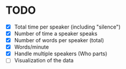 # TODO

- [x] Total time per speaker (including "silence")
- [x] Number of time a speaker speaks
- [x] Number of words per speaker (total)
- [x] Words/minute
- [x] Handle multiple speakers (Who parts)
- [ ] Visualization of the data
